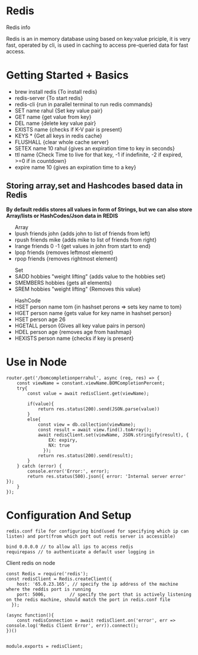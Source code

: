 # Redis
Redis info

Redis is an in memory database using based on key:value priciple, it is very fast, operated by cli, is used in caching to access pre-queried data for fast access.

<h1>Getting Started + Basics</h1>

<ul>
  <li>brew install redis {To install redis}</li>
  <li>redis-server {To start redis}</li>
  <li>redis-cli {run in parallel terminal to run redis commands}</li>
  <li>SET name rahul {Set key value pair}</li>
  <li>GET name {get value from key}</li>
  <li>DEL name {delete key value pair}</li>
  <li>EXISTS name {checks if K-V pair is present}</li>
  <li>KEYS * {Get all keys in redis cache}</li>
  <li>FLUSHALL {clear whole cache server}</li>
  <li>SETEX name 10 rahul {gives an expiration time to key in seconds}</li>
  <li>ttl name {Check Time to live for that key, -1 if indefinite, -2 if expired, >=0 if in countdown}</li>
  <li>expire name 10 {gives an expiration time to a key}</li>
</ul>

<h2>Storing array,set and Hashcodes based data in Redis</h2>

**By default reddis stores all values in form of Strings, but we can also store Array/lists or HashCodes/Json data in REDIS**

<ul>
  Array
  <li>lpush friends john {adds john to list of friends from left}</li>
  <li>rpush friends mike {adds mike to list of friends from right}</li>
  <li>lrange friends 0 -1 {get values in john from start to end}</li>
  <li>lpop friends {removes leftmost element}</li>
  <li>rpop friends {removes rightmost element}</li>
</ul>

<ul>
  Set
  <li>SADD hobbies "weight lifting" {adds value to the hobbies set}</li>
  <li>SMEMBERS hobbies {gets all elements}</li>
  <li>SREM hobbies "weight lifting" {Removes this value}</li>
</ul>

<ul>
  HashCode
  <li>HSET person name tom {in hashset perons => sets key name to tom}</li>
  <li>HGET person name {gets value for key name in hashset person}</li>
  <li>HSET person age 26</li>
  <li>HGETALL person {Gives all key value pairs in person}</li>
  <li>HDEL person age {removes age from hashmap}</li>
  <li>HEXISTS person name {checks if key is present}</li>
</ul>

<h1>Use in Node</h1>

```
router.get('/bomcompletionperrahul', async (req, res) => {
    const viewName = constant.viewName.BOMCompletionPercent;
    try{
        const value = await redisClient.get(viewName);
        
        if(value){
            return res.status(200).send(JSON.parse(value))
        }
        else{
            const view = db.collection(viewName);
            const result = await view.find().toArray();
            await redisClient.set(viewName, JSON.stringify(result), {
                EX: expiry,
                NX: true 
              });
            return res.status(200).send(result);
        }
    } catch (error) {
        console.error('Error:', error);
        return res.status(500).json({ error: 'Internal server error' });
    }
});
```

<h1>Configuration And Setup</h1>

```
redis.conf file for configuring bind(used for specifying which ip can listen) and port(from which port out redis server is accessible)

```

```
bind 0.0.0.0 // to allow all ips to access redis
requirepass // to authenticate a default user logging in
```

Client redis on node
```
const Redis = require('redis');
const redisClient = Redis.createClient({
    host: '65.0.23.165', // specify the ip address of the machine where the reddis port is running
    port: 5006,         // specify the port that is actively listening on the redis machine, should match the port in redis.conf file
  });

(async function(){
    const redisConnection = await redisClient.on('error', err => console.log('Redis Client Error', err)).connect();
})()


module.exports = redisClient;
```
